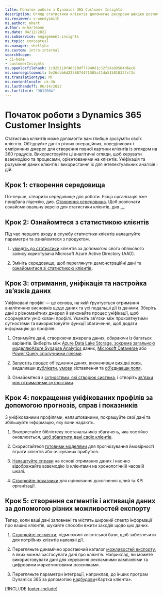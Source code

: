 ```yaml
---
title: Початок роботи з Dynamics 365 Customer Insights
description: Огляд статистики клієнтів допомагає ресурсам швидко розпочати роботу.
ms.reviewer: v-wendysmith
ms.author: mhart
author: m-hartmann
ms.date: 04/12/2022
ms.subservice: engagement-insights
ms.topic: conceptual
ms.manager: shellyha
ms.custom: intro-internal
searchScope:
- ci-home
- customerInsights
ms.openlocfilehash: 1c925110f40319df77940d1c32f24a99504d6ec6
ms.sourcegitcommit: 5e26cbb6d2258074471505af2da515818327cf2c
ms.translationtype: MT
ms.contentlocale: uk-UA
ms.lasthandoff: 06/14/2022
ms.locfileid: "9012004"
---
```

# <a name="get-started-with-dynamics-365-customer-insights"></a>Початок роботи з Dynamics 365 Customer Insights

Статистика клієнтів може допомогти вам глибше зрозуміти своїх клієнтів. Об’єднуйте дані з різних операційних, поведінкових і емпіричних джерел для створення повної картини клієнтів із оглядом на 360 градусів. Використовуйте ці аналітичні огляди, щоб керувати взаємодією та процесами, орієнтованими на клієнтів. Уніфікація та розуміння даних клієнтів і використання їх для інтелектуальних аналізів і дій.

## <a name="step-1-create-an-environment"></a>Крок 1: створення середовища

По-перше, створити середовище для роботи. Якщо організація вже придбала ліцензію, див. [Створення середовища](create-environment.md). Щоб розпочати ознайомлювальну версію для статистики клієнтів, див [...](trial-signup.md).

## <a name="step-2-explore-customer-insights"></a>Крок 2: Ознайомтеся з статистикою клієнтів

Під час першого входу в службу статистики клієнтів налаштуйте параметри та ознайомтеся з продуктом.

1. [увійдіть до статистики](https://home.ci.ai.dynamics.com) клієнтів за допомогою свого облікового запису користувача Microsoft Azure Active Directory (AAD).

1. Змініть середовище, щоб переглянути демонстраційні дані та [ознайомитися зі статистикою клієнтів](home.md).

## <a name="step-3-ingest-unify-and-set-up-relationships-for-your-data"></a>Крок 3: отримання, уніфікація та настройка зв’язків даних

Уніфіковані профілі — це основа, на якій ґрунтується отримання аналітичних висновків щодо даних та усі подальші дії із даними. Зберіть дані з різноманітних джерел й виконайте процес уніфікації, щоб сформувати уніфіковані профілі. Укажіть зв'язки між проковтнутими сутностями та використовуйте функції збагачення, щоб додати інформацію до профілів.

1. Отримуйте дані, створюючи джерела даних, обираючи із багатьох варіантів. Виберіть між [Azure Data Lake Storage, зокрема загальною моделлю](connect-common-data-model.md)[Azure Synapse Analytics](connect-synapse.md) даних, [Microsoft Dataverse](connect-dataverse-managed-lake.md) або [Power Query сполучними лініями](connect-power-query.md).

1. [Запустіть процес](data-unification.md) об'єднання даних, визначивши [вихідні поля](map-entities.md), видаливши [дублікати](remove-duplicates.md), [умови](match-entities.md) зіставлення та [об'єднавши поля](merge-entities.md).

1. Ознайомтеся з [сутностями, які створює система](entities.md), і створіть [зв'язки між отриманими сутностями](relationships.md).

## <a name="step-4-enhance-unified-profiles-with-predictions-activities-and-measures"></a>Крок 4: покращення уніфікованих профілів за допомогою прогнозів, справ і показників

З уніфікованими профілями, налаштованими, покращуйте свої дані та збільшуйте інформацію, яку вони надають.

1. Використайте бібліотеку постачальників збагачень, яка постійно оновлюється, [щоб збагатити дані своїх клієнтів](enrichment-hub.md).

1. Скористайтеся [готовими моделями](predictions-overview.md) для прогнозування ймовірності втрати клієнтів або очікуваних прибутків.

1. [Налаштуйте справи](activities.md) на основі отриманих даних і наочно відображайте взаємодію із клієнтами на хронологічній часовій шкалі.

1. [Створюйте показники](measures.md) для оцінювання досягнення цілей та KPI організації.

## <a name="step-5-create-segments-and-activate-data-through-various-export-options"></a>Крок 5: створення сегментів і активація даних за допомогою різних можливостей експорту

Тепер, коли ваші дані заповнені та містять широкий спектр інформації про ваших клієнтів, шукайте способи вжити заходів щодо цих даних.

1. [Створюйте сегменти](segments.md), підмножині клієнтської бази, щоб забезпечити для потрібних клієнтів належні дії.

1. Перегляньте динамічно зростаючий каталог [можливостей експорту](export-destinations.md), в яких можна застосувати дані про клієнтів. Наприклад, ви можете використовувати дані для керування рекламними кампаніями та цифровими маркетинговими розсилками.

1. Перегляньте параметри інтеграції, наприклад, до інших програм Dynamics 365 за допомогою [надбудови](customer-card-add-in.md)«Картка клієнта».  


[!INCLUDE [footer-include](includes/footer-banner.md)]
